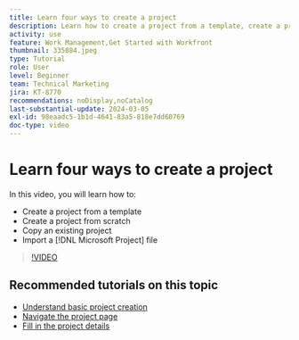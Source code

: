 ```yaml
---
title: Learn four ways to create a project
description: Learn how to create a project from a template, create a project from scratch, copy an existing project, or import a [!DNL Microsoft Project] file.
activity: use
feature: Work Management,Get Started with Workfront
thumbnail: 335084.jpeg
type: Tutorial
role: User
level: Beginner
team: Technical Marketing
jira: KT-8770
recommendations: noDisplay,noCatalog
last-substantial-update: 2024-03-05
exl-id: 98eaadc5-1b1d-4641-83a5-818e7dd60769
doc-type: video
---
```

# Learn four ways to create a project

In this video, you will learn how to:

* Create a project from a template
* Create a project from scratch
* Copy an existing project
* Import a [!DNL Microsoft Project] file

>[!VIDEO](https://video.tv.adobe.com/v/335084/?quality=12&learn=on)

## Recommended tutorials on this topic

* [Understand basic project creation](https://experienceleague.adobe.com/en/docs/workfront-learn/tutorials-workfront/manage-work/projects/understand-basic-project-creation)
* [Navigate the project page](https://experienceleague.adobe.com/en/docs/workfront-learn/tutorials-workfront/manage-work/projects/navigate-the-project-page)
* [Fill in the project details](https://experienceleague.adobe.com/en/docs/workfront-learn/tutorials-workfront/manage-work/projects/fill-in-the-project-details)

